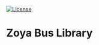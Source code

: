 [![License](https://img.shields.io/badge/license-MIT-blue.svg?style=flat-square)](LICENSE)

# Zoya Bus Library
